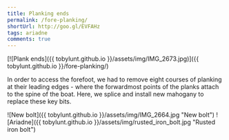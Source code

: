 ```yaml
---
title: Planking ends
permalink: /fore-planking/
shortUrl: http://goo.gl/EVFAHz
tags: ariadne
comments: true
---
```


[![Plank ends]({{ tobylunt.github.io }}/assets/img/IMG_2673.jpg)]({{ tobylunt.github.io }}/fore-planking/)

In order to access the forefoot, we had to remove eight courses of
planking at their leading edges - where the forwardmost points of the
planks attach to the spine of the boat. Here, we splice and install
new mahogany to replace these key bits.

<!--more-->



![New bolt]({{ tobylunt.github.io }}/assets/img/IMG_2664.jpg "New bolt")
![Ariadne]({{ tobylunt.github.io }}/assets/img/rusted_iron_bolt.jpg "Rusted iron bolt")